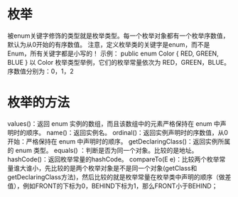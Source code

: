 # 枚举
被enum关键字修饰的类型就是枚举类型。每一个枚举对象都有一个枚举序数值，默认为从0开始的有序数值。
注意，定义枚举类的关键字是enum，而不是Enum，所有关键字都是小写的！
示例：
public enum Color { RED, GREEN, BLUE }
以 Color 枚举类型举例，它们的枚举常量依次为 RED，GREEN，BLUE。序数值分别为：0，1，2
# 枚举的方法
values()：返回 enum 实例的数组，而且该数组中的元素严格保持在 enum 中声明时的顺序。
name()：返回实例名。
ordinal()：返回实例声明时的序数值，从0开始：严格保持在 enum 中声明时的顺序。
getDeclaringClass()：返回实例所属的 enum 类型。
equals() ：判断是否为同一个对象。比较的是地址。
hashCode()：返回枚举常量的hashCode。
compareTo(E e)：比较两个枚举常量谁大谁小，先比较的是两个枚举对象是不是同一个对象(getClass和getDeclaringClass方法)，然后比较的就是枚举常量在枚举类中声明的顺序（做差值），例如FRONT的下标为0，BEHIND下标为1，那么FRONT小于BEHIND；
